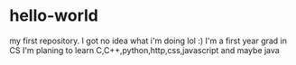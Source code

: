 # hello-world
my first repository. I got no idea what i'm doing lol :)
I'm a first year grad in CS
I'm planing to learn C,C++,python,http,css,javascript and maybe java 
